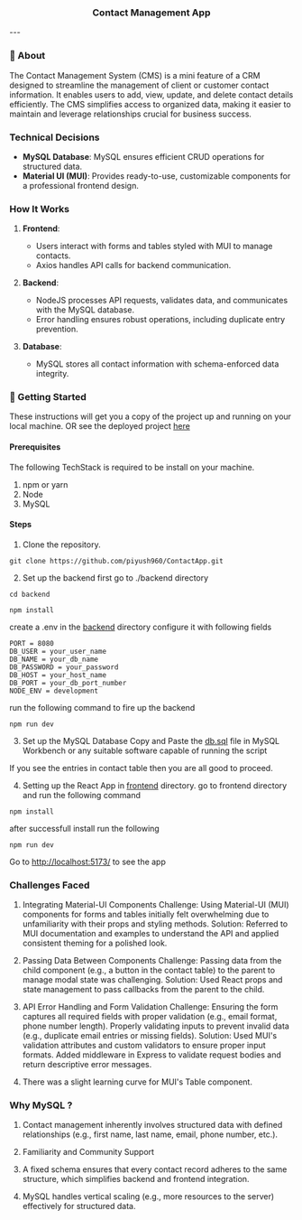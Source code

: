 <h3 align="center">Contact Management App</h3>
---

### 📕 About <a name = "about"></a>
The Contact Management System (CMS) is a mini feature of a CRM designed to streamline the management of client or customer contact information. It enables users to add, view, update, and delete contact details efficiently. The CMS simplifies access to organized data, making it easier to maintain and leverage relationships crucial for business success.

### Technical Decisions
- **MySQL Database**: MySQL ensures efficient CRUD operations for structured data.
- **Material UI (MUI)**: Provides ready-to-use, customizable components for a professional frontend design.

### How It Works
1. **Frontend**:
   - Users interact with forms and tables styled with MUI to manage contacts.
   - Axios handles API calls for backend communication.

2. **Backend**:
   - NodeJS processes API requests, validates data, and communicates with the MySQL database.
   - Error handling ensures robust operations, including duplicate entry prevention.

3. **Database**:
   - MySQL stores all contact information with schema-enforced data integrity.


### 🏁 Getting Started <a name = "getting_started"></a>
These instructions will get you a copy of the project up and running on your local machine.
OR
see the deployed project [here](https://contact-app-reactnode.vercel.app/)

#### Prerequisites
The following TechStack is required to be install on your machine.
1. npm or yarn
2. Node
3. MySQL

#### Steps
1. Clone the repository.
```shell
git clone https://github.com/piyush960/ContactApp.git
```

2. Set up the backend first
go to ./backend directory
```shell
cd backend
```
```shell
npm install
```
create a .env in the [backend](./backend) directory
configure it with following fields
```shell
PORT = 8080
DB_USER = your_user_name
DB_NAME = your_db_name
DB_PASSWORD = your_password
DB_HOST = your_host_name
DB_PORT = your_db_port_number
NODE_ENV = development
```
run the following command to fire up the backend
```shell
npm run dev
```

3. Set up the MySQL Database
Copy and Paste the [db.sql](./backend/db.sql) file in MySQL Workbench or any suitable software capable of running the script

If you see the entries in contact table then you are all good to proceed.

4. Setting up the React App in [frontend](./frontend) directory.
go to frontend directory and run the following command
``` shell
npm install 
```
after successfull install run the following
```shell
npm run dev
```
Go to [http://localhost:5173/](http://localhost:5173/) to see the app


### Challenges Faced

1. Integrating Material-UI Components
Challenge: Using Material-UI (MUI) components for forms and tables initially felt overwhelming due to unfamiliarity with their props and styling methods.
Solution: Referred to MUI documentation and examples to understand the API and applied consistent theming for a polished look.

2. Passing Data Between Components
Challenge: Passing data from the child component (e.g., a button in the contact table) to the parent to manage modal state was challenging.
Solution: Used React props and state management to pass callbacks from the parent to the child.

3. API Error Handling and Form Validation
Challenge: Ensuring the form captures all required fields with proper validation (e.g., email format, phone number length). Properly validating inputs to prevent invalid data (e.g., duplicate email entries or missing fields).
Solution: Used MUI's validation attributes and custom validators to ensure proper input formats. Added middleware in Express to validate request bodies and return descriptive error messages. 

4. There was a slight learning curve for MUI's Table component.


### Why MySQL ?
1. Contact management inherently involves structured data with defined relationships (e.g., first name, last name, email, phone number, etc.).

2. Familiarity and Community Support

3. A fixed schema ensures that every contact record adheres to the same structure, which simplifies backend and frontend integration.

4. MySQL handles vertical scaling (e.g., more resources to the server) effectively for structured data.

